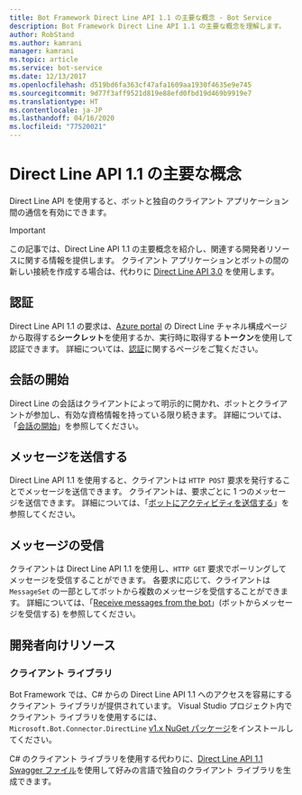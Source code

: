 ```yaml
---
title: Bot Framework Direct Line API 1.1 の主要な概念 - Bot Service
description: Bot Framework Direct Line API 1.1 の主要な概念を理解します。
author: RobStand
ms.author: kamrani
manager: kamrani
ms.topic: article
ms.service: bot-service
ms.date: 12/13/2017
ms.openlocfilehash: d519bd6fa363cf47afa1609aa1930f4635e9e745
ms.sourcegitcommit: 9d77f3aff9521d819e88efd0fbd19d469b9919e7
ms.translationtype: HT
ms.contentlocale: ja-JP
ms.lasthandoff: 04/16/2020
ms.locfileid: "77520021"
---
```

# <a name="key-concepts-in-direct-line-api-11"></a>Direct Line API 1.1 の主要な概念

Direct Line API を使用すると、ボットと独自のクライアント アプリケーション間の通信を有効にできます。 

> [!IMPORTANT]
> この記事では、Direct Line API 1.1 の主要概念を紹介し、関連する開発者リソースに関する情報を提供します。 クライアント アプリケーションとボットの間の新しい接続を作成する場合は、代わりに [Direct Line API 3.0](bot-framework-rest-direct-line-3-0-concepts.md) を使用します。

## <a name="authentication"></a>認証

Direct Line API 1.1 の要求は、[Azure portal](https://portal.azure.com) の Direct Line チャネル構成ページから取得する**シークレット**を使用するか、実行時に取得する**トークン**を使用して認証できます。  詳細については、[認証](bot-framework-rest-direct-line-1-1-authentication.md)に関するページをご覧ください。

## <a name="starting-a-conversation"></a>会話の開始

Direct Line の会話はクライアントによって明示的に開かれ、ボットとクライアントが参加し、有効な資格情報を持っている限り続きます。 詳細については、「[会話の開始](bot-framework-rest-direct-line-1-1-start-conversation.md)」を参照してください。

## <a name="sending-messages"></a>メッセージを送信する

Direct Line API 1.1 を使用すると、クライアントは `HTTP POST` 要求を発行することでメッセージを送信できます。 クライアントは、要求ごとに 1 つのメッセージを送信できます。 詳細については、「[ボットにアクティビティを送信する](bot-framework-rest-direct-line-1-1-send-message.md)」を参照してください。

## <a name="receiving-messages"></a>メッセージの受信

クライアントは Direct Line API 1.1 を使用し、`HTTP GET` 要求でポーリングしてメッセージを受信することができます。 各要求に応じて、クライアントは `MessageSet` の一部としてボットから複数のメッセージを受信することができます。 詳細については、「[Receive messages from the bot](bot-framework-rest-direct-line-1-1-receive-messages.md)」(ボットからメッセージを受信する) を参照してください。

## <a name="developer-resources"></a>開発者向けリソース

### <a name="client-library"></a>クライアント ライブラリ

Bot Framework では、C# からの Direct Line API 1.1 へのアクセスを容易にするクライアント ライブラリが提供されています。 Visual Studio プロジェクト内でクライアント ライブラリを使用するには、`Microsoft.Bot.Connector.DirectLine` <a href="https://www.nuget.org/packages/Microsoft.Bot.Connector.DirectLine/1.1.1" target="_blank">v1.x NuGet パッケージ</a>をインストールしてください。 

C# のクライアント ライブラリを使用する代わりに、<a href="https://docs.botframework.com/restapi/directline/swagger.json" target="_blank">Direct Line API 1.1 Swagger ファイル</a>を使用して好みの言語で独自のクライアント ライブラリを生成できます。
